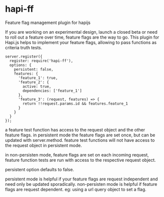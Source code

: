 # hapi-ff
Feature flag management plugin for hapijs

If you are working on an experimental design, launch a closed beta or need to roll out a feature over time, feature flags are the way to go. This plugin for Hapi.js helps to implement your feature flags, allowing to pass functions as criteria truth tests.   


```
server.register({
  register: require('hapi-ff'),
  options: {
    persistent: false,
    features: {
      'feature_1': true,
      'feature_2': {
        active: true,
        dependencies: ['feature_1']
      },
      'feature_3': (request, features) => {
        return !!request.params.id && features.feature_1
      }
    }
  }
});
```

a feature test function has access to the request object and the other feature flags.
in persistent mode the feature flags are set once, but can be updated with server.method. feature test functions will not have access to the request object in persistent mode.

in non-persisten mode, feature flags are set on each incoming request, feature function tests are run with access to the respective request object.

persistent option defaults to false.

persistent mode is helpful if your feature flags are request independent and need only be updated sporadically.
non-persisten mode is helpful if feature flags are request dependent. eg: using a url query object to set a flag.
